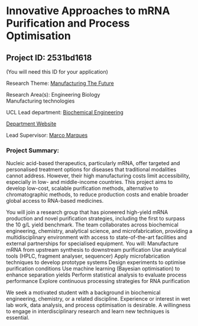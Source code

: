 # Innovative Approaches to mRNA Purification and Process Optimisation

## Project ID: **2531bd1618**
(You will need this ID for your application)

Research Theme: [Manufacturing The Future](../themes/manufacturing-the-future.md)

Research Area(s):
Engineering Biology<br />Manufacturing technologies

UCL Lead department: [Biochemical Engineering](../departments/biochemical-engineering.md)

[Department Website](https://www.ucl.ac.uk/biochemical-engineering)

Lead Supervisor: [Marco Marques](https://profiles.ucl.ac.uk/41571)

### Project Summary:

Nucleic acid-based therapeutics, particularly mRNA, offer targeted and personalised treatment options for diseases that traditional modalities cannot address. However, their high manufacturing costs limit accessibility, especially in low- and middle-income countries. This project aims to develop low-cost, scalable purification methods, alternative to chromatographic methods, to reduce production costs and enable broader global access to RNA-based medicines.

You will join a research group that has pioneered high-yield mRNA production and novel purification strategies, including the first to surpass the 10 g/L yield benchmark. The team collaborates across biochemical engineering, chemistry, analytical science, and microfabrication, providing a multidisciplinary environment with access to state-of-the-art facilities and external partnerships for specialised equipment.
You will:
Manufacture mRNA from upstream synthesis to downstream purification
Use analytical tools (HPLC, fragment analyser, sequencer)
Apply microfabrication techniques to develop prototype systems
Design experiments to optimise purification conditions
Use machine learning (Bayesian optimisation) to enhance separation yields
Perform statistical analysis to evaluate process performance
Explore continuous processing strategies for RNA purification

We seek a motivated student with a background in biochemical engineering, chemistry, or a related discipline. Experience or interest in wet lab work, data analysis, and process optimisation is desirable. A willingness to engage in interdisciplinary research and learn new techniques is essential.
